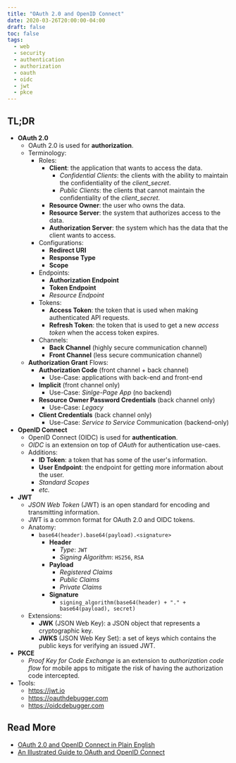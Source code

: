 ```yaml
---
title: "OAuth 2.0 and OpenID Connect"
date: 2020-03-26T20:00:00-04:00
draft: false
toc: false
tags:
  - web
  - security
  - authentication
  - authorization
  - oauth
  - oidc
  - jwt
  - pkce
---
```


## TL;DR

  - **OAuth 2.0**
    - OAuth 2.0 is used for **authorization**.
    - Terminology:
      - Roles:
        - **Client**: the application that wants to access the data.
          - _Confidential Clients_: the clients with the ability to maintain the confidentiality of the _client_secret_.
          - _Public Clients_: the clients that cannot maintain the confidentiality of the _client_secret_.
        - **Resource Owner**: the user who owns the data.
        - **Resource Server**: the system that authorizes access to the data.
        - **Authorization Server**: the system which has the data that the client wants to access.
      - Configurations:
        - **Redirect URI**
        - **Response Type**
        - **Scope**
      - Endpoints:
        - **Authorization Endpoint**
        - **Token Endpoint**
        - *Resource Endpoint*
      - Tokens:
        - **Access Token**: the token that is used when making authenticated API requests.
        - **Refresh Token**: the token that is used to get a new _access token_ when the access token expires.
      - Channels:
        - **Back Channel** (highly secure communication channel)
        - **Front Channel** (less secure communication channel)
    - **Authorization Grant** Flows:
      - **Authorization Code** (front channel + back channel)
        - Use-Case: applications with back-end and front-end
      - **Implicit** (front channel only)
        - Use-Case: _Sinlge-Page App_ (no backend)
      - **Resource Owner Password Credentials** (back channel only)
        - Use-Case: _Legacy_
      - **Client Credentials** (back channel only)
        - Use-Case: _Service to Service_ Communication (backend-only)
  - **OpenID Connect**
    - OpenID Connect (OIDC) is used for **authentication**.
    - _OIDC_ is an extension on top of _OAuth_ for authentication use-caes.
    - Additions:
      - **ID Token**: a token that has some of the user's information.
      - **User Endpoint**: the endpoint for getting more information about the user.
      - *Standard Scopes*
      - *etc.*
  - **JWT**
    - _JSON Web Token_ (JWT) is an open standard for encoding and transmitting information.
    - JWT is a common format for OAuth 2.0 and OIDC tokens.
    - Anatomy:
      - `base64(header).base64(payload).<signature>`
        - **Header**
          - *Type*: `JWT`
          - *Signing Algorithm*: `HS256`, `RSA`
        - **Payload**
          - *Registered Claims*
          - *Public Claims*
          - *Private Claims*
        - **Signature**
          - `signing_algorithm(base64(header) + "." + base64(payload), secret)`
    - Extensions:
      - **JWK** (JSON Web Key): a JSON object that represents a cryptographic key.
      - **JWKS** (JSON Web Key Set): a set of keys which contains the public keys for verifying an issued JWT.
  - **PKCE**
    - _Proof Key for Code Exchange_ is an extension to _authorization code flow_ for mobile apps to mitigate the risk of having the authorization code intercepted.
  - Tools:
    - https://jwt.io
    - https://oauthdebugger.com
    - https://oidcdebugger.com

## Read More

  - [OAuth 2.0 and OpenID Connect in Plain English](https://www.youtube.com/watch?v=996OiexHze0)
  - [An Illustrated Guide to OAuth and OpenID Connect](https://developer.okta.com/blog/2019/10/21/illustrated-guide-to-oauth-and-oidc)
